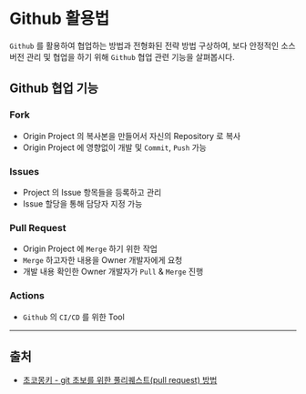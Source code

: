 # Github 활용법
`Github` 를 활용하여 협업하는 방법과 전형화된 전략 방법 구상하여, 
보다 안정적인 소스 버전 관리 및 협업을 하기 위해 `Github` 협업 관련 기능을 살펴봅시다.

## Github 협업 기능
### Fork
- Origin Project 의 복사본을 만들어서 자신의 Repository 로 복사
- Origin Project 에 영향없이 개발 및 `Commit`, `Push` 가능

### Issues
- Project 의 Issue 항목들을 등록하고 관리
- Issue 할당을 통해 담당자 지정 가능

### Pull Request
- Origin Project 에 `Merge` 하기 위한 작업
- `Merge` 하고자한 내용을 Owner 개발자에게 요청
- 개발 내용 확인한 Owner 개발자가 `Pull` & `Merge` 진행

### Actions
- `Github` 의 `CI/CD` 를 위한 Tool

---

## 출처
- [초코몽키 - git 초보를 위한 풀리퀘스트(pull request) 방법](https://wayhome25.github.io/git/2017/07/08/git-first-pull-request-story/)